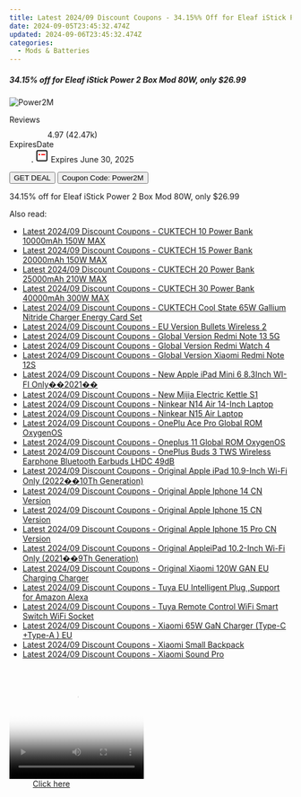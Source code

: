 ```yaml
---
title: Latest 2024/09 Discount Coupons - 34.15%% Off for Eleaf iStick Power 2 Box Mod 80W, only $26.99
date: 2024-09-05T23:45:32.474Z
updated: 2024-09-06T23:45:32.474Z
categories:
  - Mods & Batteries
---
```



<div class="max-w-4xl mx-auto grid grid-cols-1 lg:max-w-5xl lg:gap-x-20 lg:grid-cols-2">
  <div class="relative p-3 col-start-1 row-start-1 flex flex-col-reverse rounded-lg bg-gradient-to-t from-black/75 via-black/0 sm:bg-none sm:row-start-2 sm:p-0 lg:row-start-1">
    <h5 class="mt-1 text-lg font-semibold text-white sm:text-slate-900 md:text-2xl dark:sm:text-white">34.15% off for Eleaf iStick Power 2 Box Mod 80W, only $26.99</h5>
  </div>
  
  <div class="col-start-1 col-end-3 row-start-1 grid gap-4 sm:mb-6 sm:grid-cols-4 lg:col-start-2 lg:row-span-6 lg:row-end-6 lg:mb-0 lg:gap-6">
      <img src="https://static.shareasale.com/image/90958/deal/000000_1648192099578.png" onClick="javascript:window.open(decodeURIComponent('https%3A%2F%2Fwww.shareasale.com%2Fu.cfm%3Fd%3D894397%26m%3D90958%26u%3D4338022'), '_blank');void(0);" alt="Power2M" class="h-60 w-full rounded-lg object-cover sm:col-span-2 sm:h-52 lg:col-span-full" loading="lazy" />
    
  </div>
  <dl class="row-start-2 mt-4 flex items-center text-xs font-medium sm:row-start-3 sm:mt-1 md:mt-2.5 lg:row-start-2">
    <dt class="sr-only">Reviews</dt>
    <dd class="flex items-center text-indigo-600 dark:text-indigo-400">
      <svg width="24" height="24" fill="none" aria-hidden="true" class="mr-1 stroke-current dark:stroke-indigo-500">
        <path d="m12 5 2 5h5l-4 4 2.103 5L12 16l-5.103 3L9 14l-4-4h5l2-5Z" stroke-width="2" stroke-linecap="round" stroke-linejoin="round" />
      </svg>
      <span>4.97 <span class="font-normal text-slate-400">(42.47k)</span></span>
    </dd>
    <dt class="sr-only">ExpiresDate</dt>
    <dd class="flex items-center">
      <svg width="2" height="2" aria-hidden="true" fill="currentColor" class="mx-3 text-slate-300">
        <circle cx="1" cy="1" r="1" />
      </svg>
      <svg width="24" height="24" viewBox="0 0 24 24" fill="none" stroke="currentColor" stroke-width="2">
        <rect x="3" y="3" width="18" height="18" rx="2" fill="#fff" />
        <path d="M6 10L18 10" stroke="red" stroke-width="2" fill="none" />
        <path d="M10 6L10 18" stroke="#fff" stroke-width="2" fill="none" />
      </svg>
      Expires June 30, 2025    </dd>
  </dl>
  <div class="col-start-1 row-start-3 mt-4 self-center sm:col-start-2 sm:row-span-2 sm:row-start-2 sm:mt-0 lg:col-start-1 lg:row-start-3 lg:row-end-4 lg:mt-6">
    <button type="button" onClick="javascript:window.open(decodeURIComponent('https%3A%2F%2Fwww.shareasale.com%2Fu.cfm%3Fd%3D894397%26m%3D90958%26u%3D4338022'), '_blank');void(0);" class="rounded-lg bg-red-600 px-3 py-2 text-sm font-medium leading-6 text-white">GET DEAL</button>
    <button type="button" onClick="javascript:window.open(decodeURIComponent('https%3A%2F%2Fwww.shareasale.com%2Fu.cfm%3Fd%3D894397%26m%3D90958%26u%3D4338022'), '_blank');void(0);" class="border-dashed border-2 border-indigo-600 bg-green-100 text-sm leading-6 font-medium py-2 px-3 rounded-lg">Coupon Code: Power2M</button>
  </div>
  <p class="col-start-1 mt-4 text-sm leading-6 sm:col-span-2 lg:col-span-1 lg:row-start-4 lg:mt-6 dark:text-slate-400">
    34.15% off for Eleaf iStick Power 2 Box Mod 80W, only $26.99 
  </p>
</div>
<span class="atpl-alsoreadstyle">Also read:</span>
<div><ul>
<li><a href="https://coupons.techidaily.com/coupon-1118142-share-97331-sale/"><u>Latest 2024/09 Discount Coupons - CUKTECH 10 Power Bank 10000mAh 150W MAX</u></a></li>
<li><a href="https://coupons.techidaily.com/coupon-1118143-share-97331-sale/"><u>Latest 2024/09 Discount Coupons - CUKTECH 15 Power Bank 20000mAh 150W MAX</u></a></li>
<li><a href="https://coupons.techidaily.com/coupon-1118141-share-97331-sale/"><u>Latest 2024/09 Discount Coupons - CUKTECH 20 Power Bank 25000mAh 210W MAX</u></a></li>
<li><a href="https://coupons.techidaily.com/coupon-1118140-share-97331-sale/"><u>Latest 2024/09 Discount Coupons - CUKTECH 30 Power Bank 40000mAh 300W MAX</u></a></li>
<li><a href="https://coupons.techidaily.com/coupon-1118133-share-97331-sale/"><u>Latest 2024/09 Discount Coupons - CUKTECH Cool State 65W Gallium Nitride Charger Energy Card Set</u></a></li>
<li><a href="https://coupons.techidaily.com/coupon-1118139-share-97331-sale/"><u>Latest 2024/09 Discount Coupons - EU Version Bullets Wireless 2</u></a></li>
<li><a href="https://coupons.techidaily.com/coupon-1118136-share-97331-sale/"><u>Latest 2024/09 Discount Coupons - Global Version Redmi Note 13 5G</u></a></li>
<li><a href="https://coupons.techidaily.com/coupon-1118128-share-97331-sale/"><u>Latest 2024/09 Discount Coupons - Global Version Redmi Watch 4</u></a></li>
<li><a href="https://coupons.techidaily.com/coupon-1118137-share-97331-sale/"><u>Latest 2024/09 Discount Coupons - Global Version Xiaomi Redmi Note 12S</u></a></li>
<li><a href="https://coupons.techidaily.com/coupon-1118147-share-97331-sale/"><u>Latest 2024/09 Discount Coupons - New Apple iPad Mini 6 8.3Inch WI-FI Only��2021��</u></a></li>
<li><a href="https://coupons.techidaily.com/coupon-1118131-share-97331-sale/"><u>Latest 2024/09 Discount Coupons - New Mijia Electric Kettle S1</u></a></li>
<li><a href="https://coupons.techidaily.com/coupon-1118127-share-97331-sale/"><u>Latest 2024/09 Discount Coupons - Ninkear N14 Air 14-Inch Laptop</u></a></li>
<li><a href="https://coupons.techidaily.com/coupon-1118126-share-97331-sale/"><u>Latest 2024/09 Discount Coupons - Ninkear N15 Air Laptop</u></a></li>
<li><a href="https://coupons.techidaily.com/coupon-1118145-share-97331-sale/"><u>Latest 2024/09 Discount Coupons - OnePlu Ace Pro Global ROM OxygenOS</u></a></li>
<li><a href="https://coupons.techidaily.com/coupon-1118125-share-97331-sale/"><u>Latest 2024/09 Discount Coupons - Oneplus 11 Global ROM OxygenOS</u></a></li>
<li><a href="https://coupons.techidaily.com/coupon-1118138-share-97331-sale/"><u>Latest 2024/09 Discount Coupons - OnePlus Buds 3 TWS Wireless Earphone Bluetooth Earbuds LHDC 49dB</u></a></li>
<li><a href="https://coupons.techidaily.com/coupon-1118148-share-97331-sale/"><u>Latest 2024/09 Discount Coupons - Original Apple iPad 10.9-Inch Wi-Fi Only (2022��10Th Generation)</u></a></li>
<li><a href="https://coupons.techidaily.com/coupon-1118122-share-97331-sale/"><u>Latest 2024/09 Discount Coupons - Original Apple Iphone 14 CN Version</u></a></li>
<li><a href="https://coupons.techidaily.com/coupon-1118123-share-97331-sale/"><u>Latest 2024/09 Discount Coupons - Original Apple Iphone 15 CN Version</u></a></li>
<li><a href="https://coupons.techidaily.com/coupon-1118124-share-97331-sale/"><u>Latest 2024/09 Discount Coupons - Original Apple Iphone 15 Pro CN Version</u></a></li>
<li><a href="https://coupons.techidaily.com/coupon-1118146-share-97331-sale/"><u>Latest 2024/09 Discount Coupons - Original AppleiPad 10.2-Inch Wi-Fi Only (2021��9Th Generation)</u></a></li>
<li><a href="https://coupons.techidaily.com/coupon-1118129-share-97331-sale/"><u>Latest 2024/09 Discount Coupons - Original Xiaomi 120W GAN EU Charging Charger</u></a></li>
<li><a href="https://coupons.techidaily.com/coupon-1118134-share-97331-sale/"><u>Latest 2024/09 Discount Coupons - Tuya EU Intelligent Plug ,Support for Amazon Alexa</u></a></li>
<li><a href="https://coupons.techidaily.com/coupon-1118135-share-97331-sale/"><u>Latest 2024/09 Discount Coupons - Tuya Remote Control WiFi Smart Switch WiFi Socket</u></a></li>
<li><a href="https://coupons.techidaily.com/coupon-1118130-share-97331-sale/"><u>Latest 2024/09 Discount Coupons - Xiaomi 65W GaN Charger (Type-C +Type-A ) EU</u></a></li>
<li><a href="https://coupons.techidaily.com/coupon-1118144-share-97331-sale/"><u>Latest 2024/09 Discount Coupons - Xiaomi Small Backpack</u></a></li>
<li><a href="https://coupons.techidaily.com/coupon-1118132-share-97331-sale/"><u>Latest 2024/09 Discount Coupons - Xiaomi Sound Pro</u></a></li>
</ul></div>

<ins class="adsbygoogle"
      style="display:block"
      data-ad-client="ca-pub-7571918770474297"
      data-ad-slot="8358498916"
      data-ad-format="auto"
      data-full-width-responsive="true"></ins>
<!-- affiliate ads begin -->
<span id="1912746">
					<video width="240" height="200" style="cursor:pointer"
           poster="//a.impactradius-go.com/display-clicktoplayimage/1912746.png"
           onclick="if(!this.playClicked){this.play();this.setAttribute('controls',true);this.playClicked=true;}">
	   <source src="//a.impactradius-go.com/display-ad/20231-1912746">
	   <img src="//a.impactradius-go.com/display-clicktoplayimage/1912746.png" style="border: none; height: 100%; width: 100%; object-fit: contain">
	</video>
	<div style="width:150px;text-align:center"><a href="javascript:window.open(decodeURIComponent('https%3A%2F%2Fmindmanager.sjv.io%2Fc%2F5597632%2F1912746%2F20231'), '_blank');void(0);">Click here</a></div>
</span>
<img height="0" width="0" src="https://imp.pxf.io/i/5597632/1912746/20231" style="position:absolute;visibility:hidden;" border="0" />
<!-- affiliate ads end -->